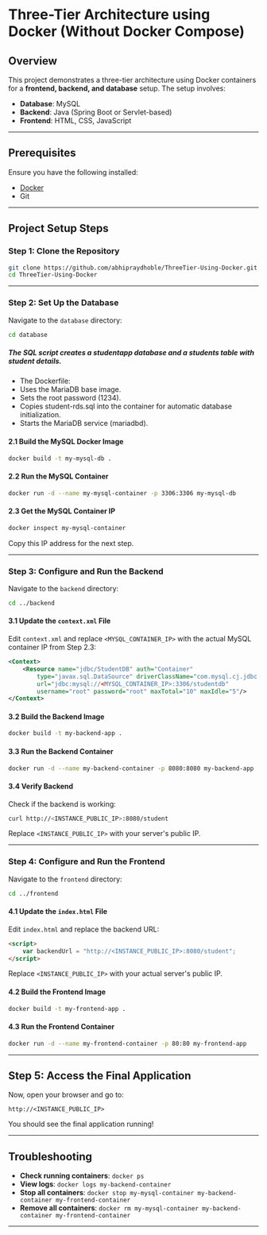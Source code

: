 # Three-Tier Architecture using Docker (Without Docker Compose)

## **Overview**
This project demonstrates a three-tier architecture using Docker containers for a **frontend, backend, and database** setup. The setup involves:
- **Database**: MySQL
- **Backend**: Java (Spring Boot or Servlet-based)
- **Frontend**: HTML, CSS, JavaScript

---

## **Prerequisites**
Ensure you have the following installed:
- [Docker](https://docs.docker.com/get-docker/)
- Git

---

## **Project Setup Steps**

### **Step 1: Clone the Repository**
```bash
git clone https://github.com/abhipraydhoble/ThreeTier-Using-Docker.git
cd ThreeTier-Using-Docker
```

---

### **Step 2: Set Up the Database**
Navigate to the `database` directory:
```bash
cd database
```
##### The SQL script creates a studentapp database and a students table with student details.

- The Dockerfile:
- Uses the MariaDB base image.
- Sets the root password (1234).
- Copies student-rds.sql into the container for automatic database initialization.
- Starts the MariaDB service (mariadbd).

#### **2.1 Build the MySQL Docker Image**
```bash
docker build -t my-mysql-db .
```

#### **2.2 Run the MySQL Container**
```bash
docker run -d --name my-mysql-container -p 3306:3306 my-mysql-db
```

#### **2.3 Get the MySQL Container IP**
```bash
docker inspect my-mysql-container
```
Copy this IP address for the next step.

---

### **Step 3: Configure and Run the Backend**
Navigate to the `backend` directory:
```bash
cd ../backend
```

#### **3.1 Update the `context.xml` File**
Edit `context.xml` and replace `<MYSQL_CONTAINER_IP>` with the actual MySQL container IP from Step 2.3:
```xml
<Context>
    <Resource name="jdbc/StudentDB" auth="Container"
        type="javax.sql.DataSource" driverClassName="com.mysql.cj.jdbc.Driver"
        url="jdbc:mysql://<MYSQL_CONTAINER_IP>:3306/studentdb"
        username="root" password="root" maxTotal="10" maxIdle="5"/>
</Context>
```

#### **3.2 Build the Backend Image**
```bash
docker build -t my-backend-app .
```

#### **3.3 Run the Backend Container**
```bash
docker run -d --name my-backend-container -p 8080:8080 my-backend-app
```

#### **3.4 Verify Backend**
Check if the backend is working:
```bash
curl http://<INSTANCE_PUBLIC_IP>:8080/student
```
Replace `<INSTANCE_PUBLIC_IP>` with your server's public IP.

---

### **Step 4: Configure and Run the Frontend**
Navigate to the `frontend` directory:
```bash
cd ../frontend
```

#### **4.1 Update the `index.html` File**
Edit `index.html` and replace the backend URL:
```html
<script>
    var backendUrl = "http://<INSTANCE_PUBLIC_IP>:8080/student";
</script>
```
Replace `<INSTANCE_PUBLIC_IP>` with your actual server's public IP.

#### **4.2 Build the Frontend Image**
```bash
docker build -t my-frontend-app .
```

#### **4.3 Run the Frontend Container**
```bash
docker run -d --name my-frontend-container -p 80:80 my-frontend-app
```

---

## **Step 5: Access the Final Application**
Now, open your browser and go to:
```
http://<INSTANCE_PUBLIC_IP>
```
You should see the final application running!

---

## **Troubleshooting**
- **Check running containers**: `docker ps`
- **View logs**: `docker logs my-backend-container`
- **Stop all containers**: `docker stop my-mysql-container my-backend-container my-frontend-container`
- **Remove all containers**: `docker rm my-mysql-container my-backend-container my-frontend-container`

---

